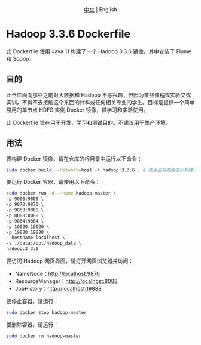 <div align="center">
    <span> <a href="./README-cn.md">中文</a> | English </span>
</div>

# Hadoop 3.3.6 Dockerfile

此 Dockerfile 使用 Java 11 构建了一个 Hadoop 3.3.6 镜像，其中安装了 Flume 和 Sqoop。

## 目的
此仓库面向那些之前对大数据和 Hadoop 不感兴趣，但因为某些课程或实验又或实训，不得不去接触这个东西的计科或任何相关专业的学生。目标是提供一个简单易用的单节点 HDFS 实例 Docker 镜像，供学习和实验使用。

此 Dockerfile 旨在用于开发、学习和测试目的。不建议用于生产环境。

## 用法
要构建 Docker 镜像，请在仓库的根目录中运行以下命令：

```bash
sudo docker build --network=host -t hadoop:3.3.6 . # 使用主机网络进行构建以避免 DNS 问题
```
要运行 Docker 容器，请使用以下命令：

```bash
sudo docker run -d --name hadoop-master \
-p 9000:9000 \
-p 9870:9870 \
-p 9868:9868 \
-p 8088:8088 \
-p 9864:9864 \
-p 10020:10020 \
-p 19888:19888 \
--hostname localhost \
-v ./data:/opt/hadoop_data \
hadoop:3.3.6
```
要访问 Hadoop 网页界面，请打开网页浏览器并访问：
- NameNode：[http://localhost:9870](http://localhost:9870)
- ResourceManager：[http://localhost:8088](http://localhost:8088)
- JobHistory：[http://localhost:19888](http://localhost:19888)


要停止容器，请运行：

```bash
sudo docker stop hadoop-master
```


要删除容器，请运行：

```bash
sudo docker rm hadoop-master
```
